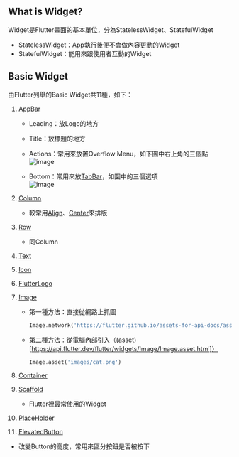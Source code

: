 ## What is Widget?
Widget是Flutter畫面的基本單位，分為StatelessWidget、StatefulWidget<br>
* StatelessWidget：App執行後便不會做內容更動的Widget<br>
* StatefulWidget：能用來跟使用者互動的Widget

## Basic Widget
由Flutter列舉的Basic Widget共11種，如下：
1. [AppBar](https://api.flutter.dev/flutter/material/AppBar-class.html)
   * Leading：放Logo的地方
   * Title：放標題的地方
   * Actions：常用來放置Overflow Menu，如下圖中右上角的三個點
   ![image](https://user-images.githubusercontent.com/86581722/215539738-eb3c8e58-ad87-4b5a-aaea-875825f53714.png)

   * Bottom：常用來放[TabBar](https://api.flutter.dev/flutter/material/TabBar-class.html)，如圖中的三個選項<br>
   ![image](https://user-images.githubusercontent.com/86581722/215540134-4a769ac9-6b03-454e-8807-947f698e2ce8.png)

2. [Column](https://api.flutter.dev/flutter/widgets/Column-class.html)
   * 較常用[Align](https://api.flutter.dev/flutter/widgets/Align-class.html)、[Center](https://api.flutter.dev/flutter/widgets/Center-class.html)來排版
3. [Row](https://api.flutter.dev/flutter/widgets/Row-class.html)
   * 同Column
4. [Text](https://api.flutter.dev/flutter/widgets/Text-class.html)
5. [Icon](https://api.flutter.dev/flutter/widgets/Icon-class.html)
6. [FlutterLogo](https://api.flutter.dev/flutter/material/FlutterLogo-class.html)
7. [Image](https://api.flutter.dev/flutter/widgets/Image/Image.asset.html)
   * 第一種方法：直接從網路上抓圖
       ```dart
       Image.network('https://flutter.github.io/assets-for-api-docs/assets/widgets/owl-2.jpg')
       ```
   * 第二種方法：從電腦內部引入（(asset)[https://api.flutter.dev/flutter/widgets/Image/Image.asset.html]）
       ```dart
       Image.asset('images/cat.png')
       ```
8. [Container](https://api.flutter.dev/flutter/widgets/Container-class.html)
9. [Scaffold](https://api.flutter.dev/flutter/material/Scaffold-class.html)
   * Flutter裡最常使用的Widget
10. [PlaceHolder](https://api.flutter.dev/flutter/widgets/Placeholder-class.html)
11. [ElevatedButton](https://api.flutter.dev/flutter/material/ElevatedButton-class.html)
   * 改變Button的高度，常用來區分按鈕是否被按下
